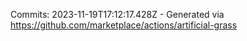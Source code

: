 Commits: 2023-11-19T17:12:17.428Z - Generated via https://github.com/marketplace/actions/artificial-grass
<br>
